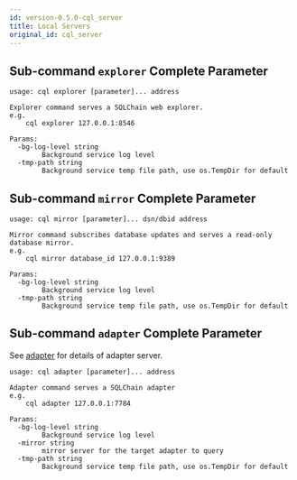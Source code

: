 ```yaml
---
id: version-0.5.0-cql_server
title: Local Servers
original_id: cql_server
---
```


## Sub-command `explorer` Complete Parameter

    usage: cql explorer [parameter]... address

    Explorer command serves a SQLChain web explorer.
    e.g.
        cql explorer 127.0.0.1:8546

    Params:
      -bg-log-level string
            Background service log level
      -tmp-path string
            Background service temp file path, use os.TempDir for default

## Sub-command `mirror` Complete Parameter

    usage: cql mirror [parameter]... dsn/dbid address

    Mirror command subscribes database updates and serves a read-only database mirror.
    e.g.
        cql mirror database_id 127.0.0.1:9389

    Params:
      -bg-log-level string
            Background service log level
      -tmp-path string
            Background service temp file path, use os.TempDir for default

## Sub-command `adapter` Complete Parameter

See [adapter](adapter) for details of adapter server.

    usage: cql adapter [parameter]... address

    Adapter command serves a SQLChain adapter
    e.g.
        cql adapter 127.0.0.1:7784

    Params:
      -bg-log-level string
            Background service log level
      -mirror string
            mirror server for the target adapter to query
      -tmp-path string
            Background service temp file path, use os.TempDir for default

